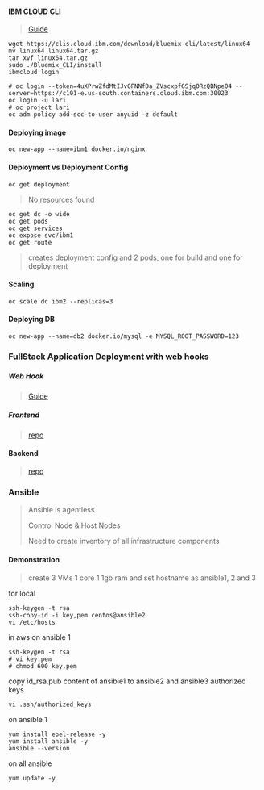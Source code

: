 #### IBM CLOUD CLI
> [Guide](https://cloud.ibm.com/docs/openshift?topic=openshift-openshift-cli)

```
wget https://clis.cloud.ibm.com/download/bluemix-cli/latest/linux64
mv linux64 linux64.tar.gz
tar xvf linux64.tar.gz
sudo ./Bluemix_CLI/install
ibmcloud login
```


```
# oc login --token=4uXPrwZfdMtIJvGPNNfDa_ZVscxpfGSjqORzQBNpe04 --server=https://c101-e.us-south.containers.cloud.ibm.com:30023 
oc login -u lari
# oc project lari
oc adm policy add-scc-to-user anyuid -z default
```

#### Deploying image
```
oc new-app --name=ibm1 docker.io/nginx
```

#### Deployment vs Deployment Config
```
oc get deployment
```
> No resources found

```
oc get dc -o wide
oc get pods
oc get services
oc expose svc/ibm1
oc get route

```
> creates deployment config and 2 pods, one for build and one for deployment

#### Scaling
```
oc scale dc ibm2 --replicas=3
```

#### Deploying DB
```
oc new-app --name=db2 docker.io/mysql -e MYSQL_ROOT_PASSWORD=123
```

### FullStack Application Deployment with web hooks

##### Web Hook
> [Guide](https://developer.ibm.com/technologies/containers/tutorials/github-webhook-triggers-openshift/)

##### Frontend
> [repo](https://github.com/ichimichi/ibm8)

#### Backend
> [repo](https://github.com/ichimichi/backend)


### Ansible
> Ansible is agentless
>
> Control Node & Host Nodes
>
> Need to create inventory of all infrastructure components
>

#### Demonstration
> create 3 VMs 1 core 1 1gb ram and set hostname as ansible1, 2 and 3

for local
```
ssh-keygen -t rsa
ssh-copy-id -i key,pem centos@ansible2
vi /etc/hosts
```

in aws
on ansible 1
```
ssh-keygen -t rsa 
# vi key.pem
# chmod 600 key.pem
```

copy id_rsa.pub content of ansible1 to ansible2 and ansible3 authorized keys
```
vi .ssh/authorized_keys
```

on ansible 1
```
yum install epel-release -y
yum install ansible -y
ansible --version
```

on all ansible
```
yum update -y
```
